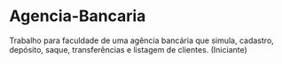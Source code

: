 # Agencia-Bancaria

Trabalho para faculdade de uma agência bancária que simula, cadastro, depósito, saque, transferências e listagem de clientes.
(Iniciante)
